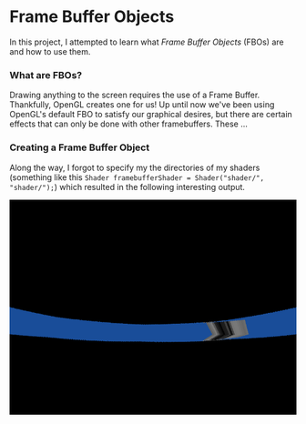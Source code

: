 # Frame Buffer Objects

In this project, I attempted to learn what *Frame Buffer Objects* (FBOs) are and how to use them.



### What are FBOs?

Drawing anything to the screen requires the use of a Frame Buffer. Thankfully, OpenGL creates one for us! Up until now we've been using OpenGL's default FBO to satisfy our graphical desires, but there are certain effects that can only be done with other framebuffers. These ...



### Creating a Frame Buffer Object

Along the way, I forgot to specify my the directories of my shaders (something like this `Shader framebufferShader = Shader("shader/", "shader/");`) which resulted in the following interesting output.

<img src="Documentation\1. Shader Error.gif" alt="1. Shader Error" style="zoom:100%;" />



